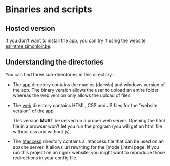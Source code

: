 # Binaries and scripts

## Hosted version

If you don't want to install the app, you can try it using the website [eslintme.simonloir.be](https://eslintme.simonloir.be).

## Understanding the directories

You can find three sub-directories in this directory :

-   The [app](app) directory contains the mac os (darwin) and windows version of the app. The binary version allows the user to upload an entire folder whereas the web version only allows the upload of files.

-   The [web](web) directory contains HTML, CSS and JS files for the "website version" of the app.

    This version **MUST** be served on a proper web server. Opening the html file in a browser won't let you run the program (you will get an html file without css and without js).

-   The [htaccess](htaccess) directory contains a .htaccess file that can be used on an apache server. It allows url rewriting for the [model].html page. If you run this project on an nginx website, you might want to reproduce those redirections in your config file.
